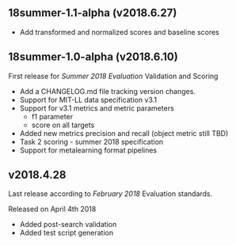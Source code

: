 ## 18summer-1.1-alpha  (v2018.6.27)

* Add transformed and normalized scores and baseline scores


## 18summer-1.0-alpha  (v2018.6.10)
First release for *Summer 2018 Evaluation* Validation and Scoring

* Add a CHANGELOG.md file tracking version changes.
* Support for MIT-LL data specification v3.1
* Support for v3.1 metrics and metric parameters
  * f1 parameter
  * score on all targets
* Added new metrics precision and recall (object metric still TBD)
* Task 2 scoring - summer 2018 specification
* Support for metalearning format pipelines


## v2018.4.28
Last release according to *February 2018* Evaluation standards.

Released on April 4th 2018

* Added post-search validation
* Added test script generation
